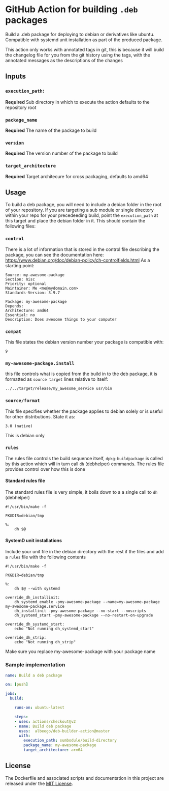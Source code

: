 # GitHub Action for building `.deb` packages

Build a .deb package for deploying to debian or derivatives like ubuntu. Compatible with systemd unit installation as part of the produced package.

This action only works with annotated tags in git, this is because it will build the changelog file for you from the git history using the tags, with the annotated messages as the descriptions of the changes


## Inputs

### `execution_path`:
**Required** Sub directory in which to execute the action defaults to the repository root
### `package_name`
**Required** The name of the package to build
### `version`
**Required** The version number of the package to build
### `target_architecture`
**Required** Target architecure for cross packaging, defaults to amd64

## Usage
To build a deb package, you will need to include a debian folder in the root of your repository. If you are targeting a sub module or single directory within your repo for your precedeeding build, point the `execution_path` at this target and place the debian folder in it. This should contain the following files:


### `control`
There is a lot of information that is stored in the control file describing the package, you can see the documentation here: https://www.debian.org/doc/debian-policy/ch-controlfields.html As a starting point:
```shell script
Source: my-awesome-package
Section: misc
Priority: optional
Maintainer: Me <me@mydomain.com>
Standards-Version: 3.9.7

Package: my-awesome-package
Depends:
Architecture: amd64
Essential: no
Description: Does awesome things to your computer
``` 
### `compat`
This file states the debian version number your package is compatible with:
```shell script
9
``` 
### `my-awesome-package.install`
this file controls what is copied from the build in to the deb package, it is formatted as `source target` lines relative to itself:
```shell script
../../target/release/my_awesome_service usr/bin
```
### `source/format`
This file specifies whether the package applies to debian solely or is useful for other distributions. State it as:
```shell script
3.0 (native)
``` 
This is debian only
### `rules`
The rules file controls the build sequence itself, `dpkg-buildpackage` is called by this action which will in turn call `dh` (debhelper) commands. The rules file provides control over how this is done
#### Standard rules file
The standard rules file is very simple, it boils down to a a single call to `dh` (debhelper)
```shell script
#!/usr/bin/make -f

PKGDIR=debian/tmp

%:
	dh $@
```
#### SystemD unit installations
Include your unit file in the debian directory with the rest if the files and add a `rules` file with the following contents
```shell script
#!/usr/bin/make -f

PKGDIR=debian/tmp

%:
	dh $@ --with systemd

override_dh_installinit:
	dh_systemd_enable -pmy-awesome-package --name=my-awesome-package my-awesome-package.service
	dh_installinit -pmy-awesome-package --no-start --noscripts
	dh_systemd_start -pmy-awesome-package --no-restart-on-upgrade

override_dh_systemd_start:
	echo "Not running dh_systemd_start"

override_dh_strip:
	echo "Not running dh_strip"
```
Make sure you replace my-awesome-package with your package name

### Sample implementation
```yaml
name: Build a deb package

on: [push]

jobs:
  build:

    runs-on: ubuntu-latest

    steps:
    - uses: actions/checkout@v2
    - name: Build deb package
      uses:  albeego/deb-builder-action@master
      with:
        execution_path: sumbodule/build-directory
        package_name: my-awesome-package
        target_architecture: arm64
```

## License

The Dockerfile and associated scripts and documentation in this project are released under the [MIT License](LICENSE-MIT.txt).

